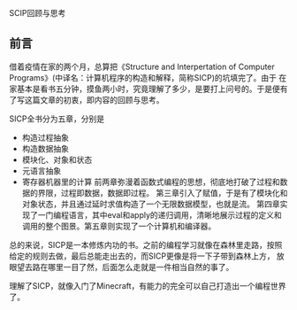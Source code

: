 SCIP回顾与思考

## 前言
借着疫情在家的两个月，总算把《Structure and Interpertation of Computer Programs》(中译名：计算机程序的构造和解释，简称SICP)的坑填完了。由于
在家基本是看书五分钟，摸鱼两小时，究竟理解了多少，是要打上问号的。于是便有了写这篇文章的初衷，即内容的回顾与思考。

SICP全书分为五章，分别是
- 构造过程抽象
- 构造数据抽象
- 模块化、对象和状态
- 元语言抽象
- 寄存器机器里的计算
前两章弥漫着函数式编程的思想，彻底地打破了过程和数据的界限，过程即数据，数据即过程。
第三章引入了赋值，于是有了模块化和对象状态，并且通过延时求值构造了一个无限数据模型，也就是流。
第四章实现了一门编程语言，其中eval和apply的递归调用，清晰地展示过程的定义和调用的整个图景。第五章则实现了一个计算机和编译器。

总的来说，SICP是一本修炼内功的书。之前的编程学习就像在森林里走路，按照给定的规则去做，最后总能走出去的，而SICP更像是将一下子带到森林上方，
放眼望去路在哪里一目了然，后面怎么走就是一件相当自然的事了。

理解了SICP，就像入门了Minecraft，有能力的完全可以自己打造出一个编程世界了。



